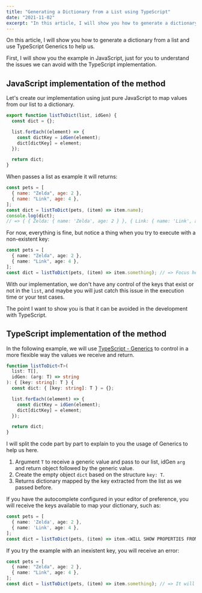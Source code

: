 ```yaml
---
title: "Generating a Dictionary from a List using TypeScript"
date: "2021-11-02"
excerpt: "In this article, I will show you how to generate a dictionary from a list and use TypeScript Generics to help us."
---
```


On this article, I will show you how to generate a dictionary from a list and use
TypeScript Generics to help us.

First, I will show you the example in JavaScript, just for you to understand the issues we can avoid with the TypeScript implementation.

## JavaScript implementation of the method

Let's create our implementation using just pure JavaScript to map values from our
list to a dictionary.

```js
export function listToDict(list, idGen) {
  const dict = {};

  list.forEach((element) => {
    const dictKey = idGen(element);
    dict[dictKey] = element;
  });

  return dict;
}
```

When passes a list as example it will returns:

```js
const pets = [
  { name: "Zelda", age: 2 },
  { name: "Link", age: 4 },
];
const dict = listToDict(pets, (item) => item.name);
console.log(dict);
// => { { Zelda: { name: 'Zelda', age: 2 } }, { Link: { name: 'Link', age: 4 } } }
```

For now, everything is fine, but notice a thing when you try to execute with a non-existent key:

```ts
const pets = [
  { name: "Zelda", age: 2 },
  { name: "Link", age: 4 },
];
const dict = listToDict(pets, (item) => item.something); // => Focus here
```

With our implementation, we don't have any control of the keys that exist or not in the `list`, and maybe you will just catch this issue in the execution time or your test cases.

The point I want to show you is that it can be avoided in the development with TypeScript.

## TypeScript implementation of the method

In the following example, we will use [TypeScript - Generics](https://www.typescriptlang.org/docs/handbook/2/generics.html) to control in a more flexible way the values we receive and return.

```ts
function listToDict<T>(
  list: T[],
  idGen: (arg: T) => string
): { [key: string]: T } {
  const dict: { [key: string]: T } = {};

  list.forEach((element) => {
    const dictKey = idGen(element);
    dict[dictKey] = element;
  });

  return dict;
}
```

I will split the code part by part to explain to you the usage of Generics to help us here.

1. Argument `T` to receive a generic value and pass to our list, idGen `arg` and return object followed by the generic value.
2. Create the empty object `dict` based on the structure `key: T`.
3. Returns dictionary mapped by the key extracted from the list as we passed before.

If you have the autocomplete configured in your editor of preference, you will receive the keys available to map your dictionary, such as:

```ts
const pets = [
  { name: 'Zelda', age: 2 },
  { name: 'Link', age: 4 },
];
const dict = listToDict(pets, (item) => item.<WILL SHOW PROPERTIES FROM THE OBJECT);
```

If you try the example with an inexistent key, you will receive an error:

```ts
const pets = [
  { name: "Zelda", age: 2 },
  { name: "Link", age: 4 },
];
const dict = listToDict(pets, (item) => item.something); // => It will returns 'undefined' but will throws an error.
```
